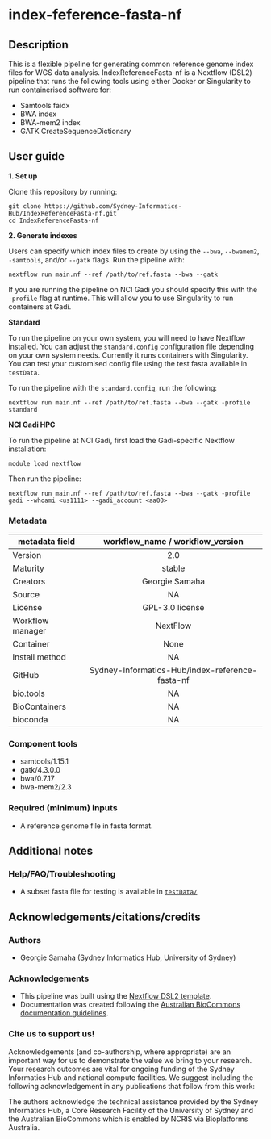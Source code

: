 index-feference-fasta-nf
===========

## Description
This is a flexible pipeline for generating common reference genome index files for WGS data analysis. IndexReferenceFasta-nf is a Nextflow (DSL2) pipeline that runs the following tools using either Docker or Singularity to run containerised software for:
* Samtools faidx
* BWA index
* BWA-mem2 index
* GATK CreateSequenceDictionary 

## User guide
**1. Set up**

Clone this repository by running:
```
git clone https://github.com/Sydney-Informatics-Hub/IndexReferenceFasta-nf.git
cd IndexReferenceFasta-nf
``` 

**2. Generate indexes**  

Users can specify which index files to create by using the `--bwa`, `--bwamem2`, `-samtools`, and/or `--gatk` flags. Run the pipeline with:

```
nextflow run main.nf --ref /path/to/ref.fasta --bwa --gatk
```

If you are running the pipeline on NCI Gadi you should specify this with the `-profile` flag at runtime. This will allow you to use Singularity to run containers at Gadi.

**Standard**

To run the pipeline on your own system, you will need to have Nextflow installed. You can adjust the `standard.config`  configuration file depending on your own system needs. Currently it runs containers with Singularity. You can test your customised config file using the test fasta available in `testData`.

To run the pipeline with the `standard.config`, run the following: 

```
nextflow run main.nf --ref /path/to/ref.fasta --bwa --gatk -profile standard 
```

**NCI Gadi HPC**  

To run the pipeline at NCI Gadi, first load the Gadi-specific Nextflow installation:

```
module load nextflow
```

Then run the pipeline:
```
nextflow run main.nf --ref /path/to/ref.fasta --bwa --gatk -profile gadi --whoami <us1111> --gadi_account <aa00>
``` 

### Metadata
|metadata field     | workflow_name / workflow_version  |
|-------------------|:---------------------------------:|
|Version            | 2.0                               |
|Maturity           | stable		                |
|Creators           | Georgie Samaha                    |
|Source             | NA                                |
|License            | GPL-3.0 license                   |
|Workflow manager   | NextFlow                          |
|Container          | None                              |
|Install method     | NA                            |
|GitHub             | Sydney-Informatics-Hub/index-reference-fasta-nf                                |
|bio.tools          | NA                                |
|BioContainers      | NA                                | 
|bioconda           | NA                                |

### Component tools

* samtools/1.15.1
* gatk/4.3.0.0 
* bwa/0.7.17
* bwa-mem2/2.3

### Required (minimum) inputs

* A reference genome file in fasta format.

## Additional notes

### Help/FAQ/Troubleshooting

* A subset fasta file for testing is available in [`testData/`](https://github.com/Sydney-Informatics-Hub/IndexReferenceFasta-nf/tree/main/testData) 

## Acknowledgements/citations/credits
### Authors 
- Georgie Samaha (Sydney Informatics Hub, University of Sydney)   

### Acknowledgements 

- This pipeline was built using the [Nextflow DSL2 template](https://github.com/Sydney-Informatics-Hub/Nextflow_DSL2_template).  
- Documentation was created following the [Australian BioCommons documentation guidelines](https://github.com/AustralianBioCommons/doc_guidelines).  

### Cite us to support us! 
Acknowledgements (and co-authorship, where appropriate) are an important way for us to demonstrate the value we bring to your research. Your research outcomes are vital for ongoing funding of the Sydney Informatics Hub and national compute facilities. We suggest including the following acknowledgement in any publications that follow from this work:  

The authors acknowledge the technical assistance provided by the Sydney Informatics Hub, a Core Research Facility of the University of Sydney and the Australian BioCommons which is enabled by NCRIS via Bioplatforms Australia. 
